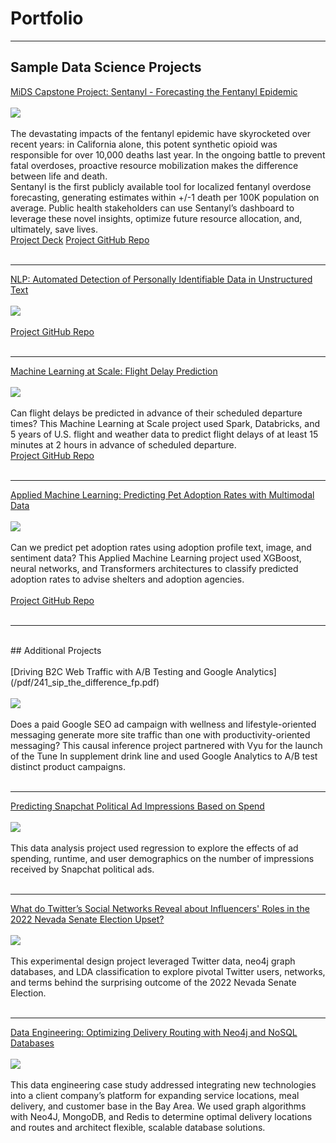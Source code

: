 # Portfolio

---

## Sample Data Science Projects 

[MiDS Capstone Project: Sentanyl - Forecasting the Fentanyl Epidemic](https://groups.ischool.berkeley.edu/Sentanyl/#)
<br>
<br>
<img src="images/sentanyl_dashboard_image.png?raw=true"/>
<br>
<br>
The devastating impacts of the fentanyl epidemic have skyrocketed over recent years: in California alone, this potent synthetic opioid was responsible for over 10,000 deaths last year. In the ongoing battle to prevent fatal overdoses, proactive resource mobilization makes the difference between life and death.
<br>
Sentanyl is the first publicly available tool for localized fentanyl overdose forecasting, generating estimates within +/-1 death per 100K population on average. Public health stakeholders can use Sentanyl’s dashboard to leverage these novel insights, optimize future resource allocation, and, ultimately, save lives.
<br> 
[Project Deck](/pdf/capstone_final_presentation.pdf)
<a href="https://github.com/lmh34/ucb_mids_capstone_spr24">Project GitHub Repo</a>
<br>
<br>

---
[NLP: Automated Detection of Personally Identifiable Data in Unstructured Text](/pdf/sample_presentation.pdf)
<br>
<br>
<img src="images/dummy_thumbnail.jpg?raw=true"/>
<br>
<br>
<a href="https://github.com/lmh34/team_5_3">Project GitHub Repo</a>
<br>
<br>

---
[Machine Learning at Scale: Flight Delay Prediction](/flight_delay_prediction)
<br>
<br>
<img src="images/261_results_main.png?raw=true"/>
<br>
<br>
Can flight delays be predicted in advance of their scheduled departure times? This Machine Learning at Scale project used Spark, Databricks, and 5 years of U.S. flight and weather data to predict flight delays of at least 15 minutes at 2 hours in advance of scheduled departure.
<br>
<a href="https://github.com/lmh34/team_5_3">Project GitHub Repo</a>
<br>
<br>

---
[Applied Machine Learning: Predicting Pet Adoption Rates with Multimodal Data](/pdf/207_final_presentation.pdf)
<br>
<br>
<img src="images/207_pipeline.png?raw=true"/>
<br>
<br>
Can we predict pet adoption rates using adoption profile text, image, and sentiment data? This Applied Machine Learning project used XGBoost, neural networks, and Transformers architectures to classify predicted adoption rates to advise shelters and adoption agencies.   
<br>
<a href="https://github.com/lmh34/mids-207-final-project-summer23-Rueda-Sambrailo-Herr-Liu-Kuehl">Project GitHub Repo</a>
<br>
<br>

---
<br>
## Additional Projects
<br>
<br>
[Driving B2C Web Traffic with A/B Testing and Google Analytics](/pdf/241_sip_the_difference_fp.pdf)
<br>
<br>
<img src="images/241_user_device.png?raw=true"/>
<br>
<br>
Does a paid Google SEO ad campaign with wellness and lifestyle-oriented messaging generate more site traffic than one with productivity-oriented messaging? This causal inference project partnered with Vyu for the launch of the Tune In supplement drink line and used Google Analytics to A/B test distinct product campaigns.  
<br>
<br>

---
[Predicting Snapchat Political Ad Impressions Based on Spend](/pdf/snapchat-political-ad-spend.pdf)
<br>
<br>
<img src="images/203_data.png?raw=true"/>
<br>
<br>
This data analysis project used regression to explore the effects of ad spending, runtime, and user demographics on the number of impressions received by Snapchat political ads.
<br>
<br>

---
[What do Twitter’s Social Networks Reveal about Influencers' Roles in the 2022 Nevada Senate Election Upset?](/pdf/201_nv_election_twitter.pdf)
<br>
<br>
<img src="images/201_graph_algos.png?raw=true"/>
<br>
<br>
This experimental design project leveraged Twitter data, neo4j graph databases, and LDA classification to explore pivotal Twitter users, networks, and terms behind the surprising outcome of the 2022 Nevada Senate Election.
<br>
<br>

---
[Data Engineering: Optimizing Delivery Routing with Neo4j and NoSQL Databases ](/pdf/W205_final_presentation.pdf)
<br>
<br>
<img src="images/205_locker_map.png?raw=true"/>
<br>
<br>
This data engineering case study addressed integrating new technologies into a client company’s platform for expanding service locations, meal delivery, and customer base in the Bay Area. We used graph algorithms with Neo4J, MongoDB, and Redis to determine optimal delivery locations and routes and architect flexible, scalable database solutions. 
<br>
<br>

<!-- Remove above link if you don't want to attibute -->
